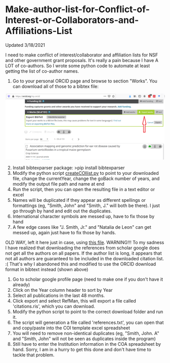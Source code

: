# Make-author-list-for-Conflict-of-Interest-or-Collaborators-and-Affiliations-List

Updated 3/18/2021

I need to make conflict of interest/collaborator and affiliation lists for NSF and other government grant proposals. It's really a pain because I have A LOT of co-authors. So I wrote some python code to automate at least getting the list of co-author names.

1. Go to your personal ORCID page and browse to section "Works". You can download all of those to a bibtex file:

![Orcid image](ExportingRefsFromORCID.png)

2. Install bibtexparser package: >pip install bibtexparser
3. Modify the python script [createCOIlist.py](createCOIlist.py) to point to your downloaded file, change the currentYear, change the goBack number of years, and modify the output file path and name at end
4. Run the script, then you can open the resulting file in a text editor or excel
5. Names will be duplicated if they appear as different spellings or formattings (eg, "Smith, John" and "Smith, J." will both be there). I just go through by hand and edit out the duplicates.
6. International character symbols are messed up, have to fix those by hand
7. A few edge cases like "J. Smith, Jr." and "Natalia de Leon" can get messed up, again just have to fix those by hands. 


OLD WAY, left it here just in case, using [this file](COI_Author_List.py).
WARNING!!! To my sadness I have realized that downloading the references from scholar google does not get all the authors on all papers. If the author list is long, it appears that not all authors are guaranteed to be included in the downloaded citation list. :(
That's why I abandoned this and modified to use the ORCID download format in bibtext instead (shown above)

1. Go to scholar google profile page (need to make one if you don't have it already)
2. Click on the Year column header to sort by Year
3. Select all publications in the last 48 months.
4. Click export and select RefMan, this will export a file called 'citations.ris', which you can download.
5. Modify the python script to point to the correct download folder and run it.
6. The script will generation a file called 'references.txt', you can open that and copy/paste into the COI template excel spreadsheet
7. You will need to remove non-identical duplicates (eg, "Smith, John. A" and "Smith, John" will not be seen as duplicates inside the program)
8. Still have to enter the Institution information in the COA spreadsheet by hand. Sorry, I am in a hurry to get this done and don't have time to tackle that problem.
